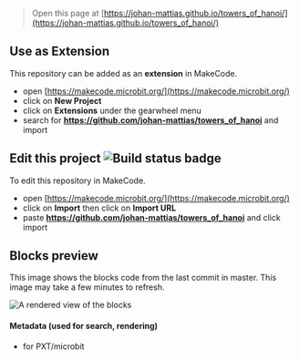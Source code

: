 
> Open this page at [https://johan-mattias.github.io/towers_of_hanoi/](https://johan-mattias.github.io/towers_of_hanoi/)

## Use as Extension

This repository can be added as an **extension** in MakeCode.

* open [https://makecode.microbit.org/](https://makecode.microbit.org/)
* click on **New Project**
* click on **Extensions** under the gearwheel menu
* search for **https://github.com/johan-mattias/towers_of_hanoi** and import

## Edit this project ![Build status badge](https://github.com/johan-mattias/towers_of_hanoi/workflows/MakeCode/badge.svg)

To edit this repository in MakeCode.

* open [https://makecode.microbit.org/](https://makecode.microbit.org/)
* click on **Import** then click on **Import URL**
* paste **https://github.com/johan-mattias/towers_of_hanoi** and click import

## Blocks preview

This image shows the blocks code from the last commit in master.
This image may take a few minutes to refresh.

![A rendered view of the blocks](https://github.com/johan-mattias/towers_of_hanoi/raw/master/.github/makecode/blocks.png)

#### Metadata (used for search, rendering)

* for PXT/microbit
<script src="https://makecode.com/gh-pages-embed.js"></script><script>makeCodeRender("{{ site.makecode.home_url }}", "{{ site.github.owner_name }}/{{ site.github.repository_name }}");</script>
